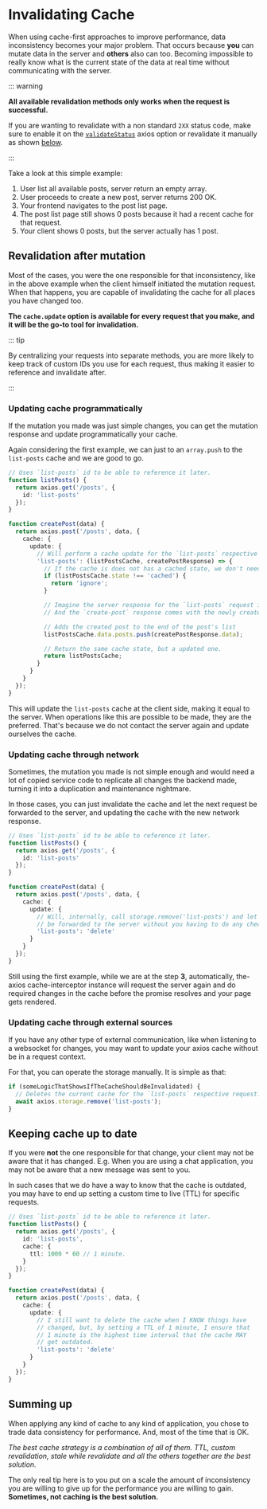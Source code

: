 # Invalidating Cache

When using cache-first approaches to improve performance, data inconsistency becomes your
major problem. That occurs because **you** can mutate data in the server and **others**
also can too. Becoming impossible to really know what is the current state of the data at
real time without communicating with the server.

::: warning

**All available revalidation methods only works when the request is successful.**

If you are wanting to revalidate with a non standard `2XX` status code, make sure to
enable it on the [`validateStatus`](https://axios-http.com/docs/handling_errors) axios
option or revalidate it manually as shown
[below](#updating-cache-through-external-sources).

:::

Take a look at this simple example:

1. User list all available posts, server return an empty array.
2. User proceeds to create a new post, server returns 200 OK.
3. Your frontend navigates to the post list page.
4. The post list page still shows 0 posts because it had a recent cache for that request.
5. Your client shows 0 posts, but the server actually has 1 post.

## Revalidation after mutation

Most of the cases, you were the one responsible for that inconsistency, like in the above
example when the client himself initiated the mutation request. When that happens, you are
capable of invalidating the cache for all places you have changed too.

**The `cache.update` option is available for every request that you make, and it will be
the go-to tool for invalidation.**

::: tip

By centralizing your requests into separate methods, you are more likely to keep track of
custom IDs you use for each request, thus making it easier to reference and invalidate
after.

:::

### Updating cache programmatically

If the mutation you made was just simple changes, you can get the mutation response and
update programmatically your cache.

Again considering the first example, we can just to an `array.push` to the `list-posts`
cache and we are good to go.

```ts
// Uses `list-posts` id to be able to reference it later.
function listPosts() {
  return axios.get('/posts', {
    id: 'list-posts'
  });
}

function createPost(data) {
  return axios.post('/posts', data, {
    cache: {
      update: {
        // Will perform a cache update for the `list-posts` respective cache entry.
        'list-posts': (listPostsCache, createPostResponse) => {
          // If the cache is does not has a cached state, we don't need to update it
          if (listPostsCache.state !== 'cached') {
            return 'ignore';
          }

          // Imagine the server response for the `list-posts` request is: { posts: Post[]; }
          // And the `create-post` response comes with the newly created post.

          // Adds the created post to the end of the post's list
          listPostsCache.data.posts.push(createPostResponse.data);

          // Return the same cache state, but a updated one.
          return listPostsCache;
        }
      }
    }
  });
}
```

This will update the `list-posts` cache at the client side, making it equal to the server.
When operations like this are possible to be made, they are the preferred. That's because
we do not contact the server again and update ourselves the cache.

### Updating cache through network

Sometimes, the mutation you made is not simple enough and would need a lot of copied
service code to replicate all changes the backend made, turning it into a duplication and
maintenance nightmare.

In those cases, you can just invalidate the cache and let the next request be forwarded to
the server, and updating the cache with the new network response.

```ts
// Uses `list-posts` id to be able to reference it later.
function listPosts() {
  return axios.get('/posts', {
    id: 'list-posts'
  });
}

function createPost(data) {
  return axios.post('/posts', data, {
    cache: {
      update: {
        // Will, internally, call storage.remove('list-posts') and let the next request
        // be forwarded to the server without you having to do any checks.
        'list-posts': 'delete'
      }
    }
  });
}
```

Still using the first example, while we are at the step **3**, automatically, the-axios
cache-interceptor instance will request the server again and do required changes in the
cache before the promise resolves and your page gets rendered.

### Updating cache through external sources

If you have any other type of external communication, like when listening to a websocket
for changes, you may want to update your axios cache without be in a request context.

For that, you can operate the storage manually. It is simple as that:

```ts
if (someLogicThatShowsIfTheCacheShouldBeInvalidated) {
  // Deletes the current cache for the `list-posts` respective request.
  await axios.storage.remove('list-posts');
}
```

## Keeping cache up to date

If you were **not** the one responsible for that change, your client may not be aware that
it has changed. E.g. When you are using a chat application, you may not be aware that a
new message was sent to you.

In such cases that we do have a way to know that the cache is outdated, you may have to
end up setting a custom time to live (TTL) for specific requests.

```ts
// Uses `list-posts` id to be able to reference it later.
function listPosts() {
  return axios.get('/posts', {
    id: 'list-posts',
    cache: {
      ttl: 1000 * 60 // 1 minute.
    }
  });
}

function createPost(data) {
  return axios.post('/posts', data, {
    cache: {
      update: {
        // I still want to delete the cache when I KNOW things have
        // changed, but, by setting a TTL of 1 minute, I ensure that
        // 1 minute is the highest time interval that the cache MAY
        // get outdated.
        'list-posts': 'delete'
      }
    }
  });
}
```

## Summing up

When applying any kind of cache to any kind of application, you chose to trade data
consistency for performance. And, most of the time that is OK.

_The best cache strategy is a combination of all of them. TTL, custom revalidation, stale
while revalidate and all the others together are the best solution._

The only real tip here is to you put on a scale the amount of inconsistency you are
willing to give up for the performance you are willing to gain. **Sometimes, not caching
is the best solution.**
